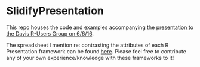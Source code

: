 # SlidifyPresentation

This repo houses the code and examples accompanying the [presentation to the Davis R-Users Group on 6/6/16](https://www.youtube.com/watch?v=An6HwO8ZVmw).

The spreadsheet I mention re: contrasting the attributes of each R Presentation framework can be found [here](https://docs.google.com/spreadsheets/d/1vTWtDWmL4sRJhpv5JDVjit7lng0TLEFdSoqtPCX9l4Q/edit?usp=sharing).  Please feel free to contribute any of your own experience/knowledge with these frameworks to it!





